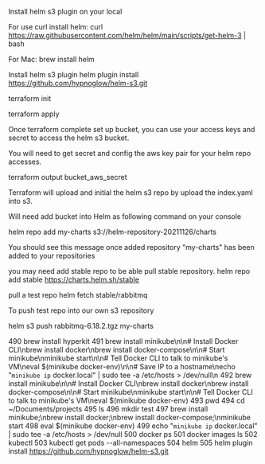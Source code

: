 

Install helm s3 plugin on your local 

For use curl install helm:
curl https://raw.githubusercontent.com/helm/helm/main/scripts/get-helm-3 | bash

For Mac:
brew install helm

Install helm s3 plugin
helm plugin install https://github.com/hypnoglow/helm-s3.git

terraform init

terraform apply


Once terraform complete set up bucket, you can use your access keys and secret to access the helm s3 bucket.


You will need to get secret and config the aws key pair for your helm repo accesses.

terraform output bucket_aws_secret

Terraform will upload and initial the helm s3 repo by upload the index.yaml into s3.

Will need add bucket into Helm as following command on your console

helm repo add my-charts s3://helm-repository-20211126/charts

You should see this message once added repository
"my-charts" has been added to your repositories


you may need add stable repo to be able pull stable repository.
helm repo add stable https://charts.helm.sh/stable


pull a test repo
helm fetch stable/rabbitmq

To push test repo into our own s3 repository

helm s3 push rabbitmq-6.18.2.tgz my-charts


  490  brew install hyperkit
  491  brew install minikube\n\n# Install Docker CLI\nbrew install docker\nbrew install docker-compose\n\n# Start minikube\nminikube start\n\n# Tell Docker CLI to talk to minikube's VM\neval $(minikube docker-env)\n\n# Save IP to a hostname\necho "`minikube ip` docker.local" | sudo tee -a /etc/hosts > /dev/null\n
  492  brew install minikube\n\n# Install Docker CLI\nbrew install docker\nbrew install docker-compose\n\n# Start minikube\nminikube start\n\n# Tell Docker CLI to talk to minikube's VM\neval $(minikube docker-env)
  493  pwd
  494  cd ~/Documents/projects
  495  ls
  496  mkdir test
  497  brew install minikube;\nbrew install docker;\nbrew install docker-compose;\nminikube start
  498  eval $(minikube docker-env)
  499  echo "`minikube ip` docker.local" | sudo tee -a /etc/hosts > /dev/null
  500  docker ps
  501  docker images ls
  502  kubectl
  503  kubectl get pods --all-namespaces
  504  helm
  505  helm plugin install https://github.com/hypnoglow/helm-s3.git